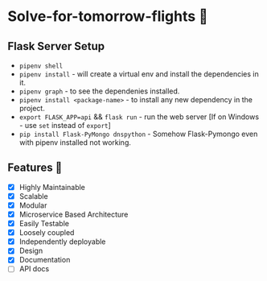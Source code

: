 # Solve-for-tomorrow-flights 🚀️ 

## Flask Server Setup

* `pipenv shell`
* `pipenv install` - will create a virtual env and install the dependencies in it.
* `pipenv graph` - to see the dependenies installed.
* `pipenv install <package-name>` - to install any new dependency in the project.
* `export FLASK_APP=api` && `flask run` - run the web server [If on Windows - use `set` instead of `export`]
* `pip install Flask-PyMongo dnspython` - Somehow Flask-Pymongo even with pipenv installed not working.

## Features 🎉️ 

* [X] Highly Maintainable
* [X] Scalable
* [X] Modular
* [X] Microservice Based Architecture
* [X] Easily Testable
* [X] Loosely coupled
* [X] Independently deployable
* [X] Design
* [X] Documentation
* [ ] API docs
